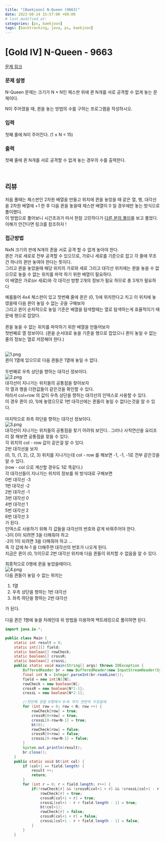 ```yaml
---
title: "[Baekjoon] N-Queen (9663)"
date: 2023-08-24 15:57:00 +09:00 
# last_modified_at:
categories: [ps, baekjoon]
tags: [backtracking, java, ps, baekjoon]
---
```

# [Gold IV] N-Queen - 9663 

[문제 링크](https://www.acmicpc.net/problem/9663) 

### 문제 설명

<p>N-Queen 문제는 크기가 N × N인 체스판 위에 퀸 N개를 서로 공격할 수 없게 놓는 문제이다.</p>

<p>N이 주어졌을 때, 퀸을 놓는 방법의 수를 구하는 프로그램을 작성하시오.</p>

### 입력 

 <p>첫째 줄에 N이 주어진다. (1 ≤ N < 15)</p>

### 출력 

 <p>첫째 줄에 퀸 N개를 서로 공격할 수 없게 놓는 경우의 수를 출력한다.</p>
<br>

## 리뷰
처음 풀때는 체스판인 2차원 배열을 만들고 위치에 퀸을 놓았을 때 같은 열, 행, 대각선을 2차원 배열에 +1 한 후 다음 퀸을 놓을때 체스판 배열이 0 일 경우에만 놓는 방식으로 풀이했다.<br>
이 방법으로 풀어보니 시간초과가 떠서 한참 고민하다가 [다른 분의 풀이](https://baaaaaaaaaaaaaaaaaaaaaaarkingdog.tistory.com/945)를 보고 풀었다. <br>
이해가 안간다면 링크를 참조하자 !

### 접근방법
NxN 크기의 판에 N개의 퀸을 서로 공격 할 수 없게  놓아야 한다.<br>
퀸은 가로 세로로 전부 공격할 수 있으므로, 가로나 세로를 기준으로 잡고 각 줄에 무조건 하나의 퀸만 놓여야 한다는 뜻이다.<br>
그리고 퀸을 놓았을때 해당 위치의 가로와 세로 그리고 대각선 위치에는 퀸을 놓을 수 없으므로 놓을 수 없는 위치를 파악 하기 위한 배열이 필요하다.<br>
이 배열은 가로(or 세로)와 각 대각선 방향 2개의 정보가 필요 하므로 총 3개가 필요하다<br>

예를들어 4x4 체스판이 있고 첫번째 줄에 퀸은 (0, 1)에 위치한다고 치고 이 위치에 놓였을때 다음 퀸이 놓일 수 없는 곳을 구해보자<br>
그리고 퀸이 순차적으로 놓일 기준은 배열을 탐색할때는 열로 탐색하는게 효율적이기 때문에 행으로 잡았다. 
<br><br>
퀸을 놓을 수 없는 위치를 파악하기 위한 배열을 만들어보자 <br>
첫번째로 열 정보이다. (퀸을 순서대로 놓을 기준을 행으로 잡았으니 퀸이 놓일 수 없는 줄의 정보는 열로 저장해야 한다.)

<br>![1.png](/assets/img/2023-08-24-baekjoon-9663/1.png)<br>
퀸이 1열에 있으므로 다음 퀸들은 1열에 놓일 수 없다.<br>
<br>
두번째로 우측 상단을 향하는 대각선 정보이다.
<br>![2.png](/assets/img/2023-08-24-baekjoon-9663/2.png)<br>
대각선이 지나가는 위치들의 공통점을 찾아보자 <br>
각 열과 행을 더한값들이 같은것을 확인할 수 있다.<br>
따라서 col+row 의 값이 우측 상단을 향하는 대각선의 인덱스로 사용할 수 있다.<br>
이 경우 퀸이 (0, 1)에 놓였으므로 1번 대각선에는 퀸들이 놓일 수 없다는것을 알 수 있다.<br>
<br>
마지막으로 좌측 하단을 향하는 대각선 정보이다.
<br>![3.png](/assets/img/2023-08-24-baekjoon-9663/3.png)<br>
대각선이 지나가는 위치들의 공통점을 찾기 어려워 보인다.. 그러나 사칙연산을 요리조리 잘 해보면 공통점을 찾을 수 있다.<br>
각 위치의 col - row 값이 같은걸 알 수 있다. <br>
2번 대각선을 보자 <br>
(0, 1), (1, 2), (2, 3) 위치를 지나가는데 col - row 를 해보면 -1, -1, -1로 전부 같은것을 알 수 있다. <br>
(row - col 으로 계산할 경우도 1로 똑같다.) <br>
각 대각선들이 지나가는 위치의 정보를 위 방식대로 구해보면<br>
0번 대각선 -3<br>
1번 대각선 -2<br>
2번 대각선 -1<br>
3번 대각선 0<br>
4번 대각선 1<br>
5번 대각선 2<br>
6번 대각선 3<br>
가 된다. <br>
인덱스로 사용하기 위해 각 값들을 대각선의 번호와 같게 바꿔주어야 한다.<br>
-3이 0이 되려면 3을 더해줘야 하고<br>
-2이 1이 되려면 3을 더해줘야 하고 ... <br>
즉 각 값에 N-1 을 더해주면 대각선의 번호가 나오게 된다. <br>
지금은 퀸이 (0, 1)이므로 2번 대각선 위치에 다음 퀸들이 위치할 수 없음을 알 수 있다.<br>

최종적으로 0행에 퀸을 놓았을때이다.
<br>![4.png](/assets/img/2023-08-24-baekjoon-9663/4.png)<br>
다음 퀸들이 놓일 수 없는 위치는
1. 1열<br>
2. 우측 상단을 향하는 1번 대각선<br>
3. 좌측 하단을 향하는 2번 대각선<br>

가 된다.<br>
<br>
다음 퀸은 1행에 놓을 차례인데 위 방법을 이용하여 백트레킹으로 풀이하면 된다.
<br>

```java
import java.io.*;

public class Main {
    static int result = 0;
    static int[][] field;
    static boolean[] rowCheck;
    static boolean[] crossR;
    static boolean[] crossL;
    public static void main(String[] args) throws IOException {
        BufferedReader br = new BufferedReader(new InputStreamReader(System.in));
        final int N = Integer.parseInt(br.readLine());
        field = new int[N][N];
        rowCheck = new boolean[N];
        crossR = new boolean[N*2-1];
        crossL = new boolean[N*2-1];

        //첫번째 퀸을 0행에서 0~N 까지 한번씩 두었을때
        for (int row = 0; row < N; row ++) {
            rowCheck[row] = true;
            crossR[0+row] = true;
            crossL[0-row+N-1] = true;
            bt(0);
            rowCheck[row] = false;
            crossR[0+row] = false;
            crossL[0-row+N-1] = false;
        }
        System.out.println(result);
        br.close();
    }
    public static void bt(int col) {
        if (col+1 == field.length) {
            result ++;
            return;
        }
        for (int r = 0; r < field.length; r++) {
            if(!rowCheck[r] && !crossR[col+1 + r] && !crossL[col+1 - r + field.length - 1]) {
                rowCheck[r] = true;
                crossR[col+1 + r] = true;
                crossL[col+1 - r + field.length - 1] = true;
                bt(col+1);
                rowCheck[r] = false;
                crossR[col+1 + r] = false;
                crossL[col+1 - r + field.length - 1] = false;
            }
        }
    }
```